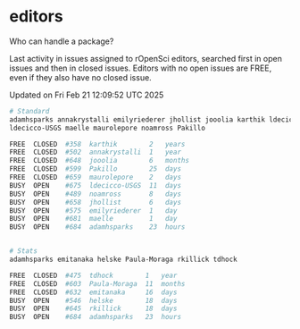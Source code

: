 # editors

Who can handle a package?

Last activity in issues assigned to rOpenSci editors, searched first in open
issues and then in closed issues. Editors with no open issues are FREE, even if
they also have no closed issue.


Updated on Fri Feb 21 12:09:52 UTC 2025

```bash
# Standard
adamhsparks annakrystalli emilyriederer jhollist jooolia karthik ldecicco
ldecicco-USGS maelle maurolepore noamross Pakillo

FREE  CLOSED  #358  karthik        2   years
FREE  CLOSED  #502  annakrystalli  1   year
FREE  CLOSED  #648  jooolia        6   months
FREE  CLOSED  #599  Pakillo        25  days
FREE  CLOSED  #659  maurolepore    2   days
BUSY  OPEN    #675  ldecicco-USGS  11  days
BUSY  OPEN    #489  noamross       8   days
BUSY  OPEN    #658  jhollist       6   days
BUSY  OPEN    #575  emilyriederer  1   day
BUSY  OPEN    #681  maelle         1   day
BUSY  OPEN    #684  adamhsparks    23  hours


# Stats
adamhsparks emitanaka helske Paula-Moraga rkillick tdhock

FREE  CLOSED  #475  tdhock        1   year
FREE  CLOSED  #603  Paula-Moraga  11  months
FREE  CLOSED  #632  emitanaka     16  days
BUSY  OPEN    #546  helske        18  days
BUSY  OPEN    #645  rkillick      18  days
BUSY  OPEN    #684  adamhsparks   23  hours
```
